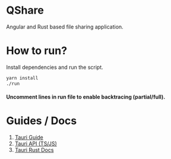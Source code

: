 # QShare

Angular and Rust based file sharing application.

# How to run?

Install dependencies and run the script.

````sh
yarn install
./run
````
#### Uncomment lines in run file to enable backtracing (partial/full).

# Guides / Docs
1. [Tauri Guide](https://tauri.app/v1/guides/)
2. [Tauri API (TS/JS)](https://tauri.app/v1/api/js/)
3. [Tauri Rust Docs](https://docs.rs/tauri/1.4.1/tauri/)
